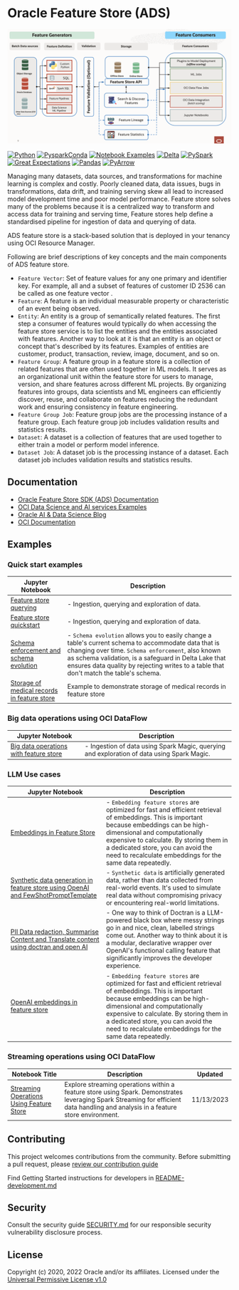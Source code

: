 # Oracle Feature Store (ADS)

![image info](./figures/feature_store_overview.png)

[![Python](https://img.shields.io/badge/python-3.8-blue?style=for-the-badge&logo=pypi&logoColor=white)](https://pypi.org/project/oracle-ads/) [![PysparkConda](https://img.shields.io/badge/fspyspark32_p38_cpu_v2-1.0-blue?style=for-the-badge&logo=pypi&logoColor=white)](https://docs.oracle.com/en-us/iaas/data-science/using/conda-pyspark-fam.htm) [![Notebook Examples](https://img.shields.io/badge/docs-notebook--examples-blue?style=for-the-badge&logo=pypi&logoColor=white)](https://github.com/oracle-samples/oci-data-science-ai-samples/tree/master/notebook_examples) [![Delta](https://img.shields.io/badge/delta-2.0.1-blue?style=for-the-badge&logo=pypi&logoColor=white)](https://delta.io/) [![PySpark](https://img.shields.io/badge/pyspark-3.2.1-blue?style=for-the-badge&logo=pypi&logoColor=white)](https://spark.apache.org/docs/3.2.1/api/python/index.html) [![Great Expectations](https://img.shields.io/badge/greatexpectations-0.17.19-blue?style=for-the-badge&logo=pypi&logoColor=white)](https://greatexpectations.io/) [![Pandas](https://img.shields.io/badge/pandas-1.5.3-blue?style=for-the-badge&logo=pypi&logoColor=white)](https://pandas.pydata.org/) [![PyArrow](https://img.shields.io/badge/pyarrow-11.0.0-blue?style=for-the-badge&logo=pypi&logoColor=white)](https://arrow.apache.org/docs/python/index.html)

Managing many datasets, data sources, and transformations for machine learning is complex and costly. Poorly cleaned data, data issues, bugs in transformations, data drift, and training serving skew all lead to increased model development time and poor model performance. Feature store solves many of the problems because it is a centralized way to transform and access data for training and serving time, Feature stores help define a standardised pipeline for ingestion of data and querying of data.

ADS feature store is a stack-based solution that is deployed in your tenancy using OCI Resource Manager.

Following are brief descriptions of key concepts and the main components of ADS feature store.

- ``Feature Vector``:  Set of feature values for any one primary and identifier key. For example, all and a subset of features of customer ID 2536 can be called as one feature vector .
- ``Feature``: A feature is an individual measurable property or characteristic of an event being observed.
- ``Entity``: An entity is a group of semantically related features. The first step a consumer of features would typically do when accessing the feature store service is to list the entities and the entities associated with features. Another way to look at it is that an entity is an object or concept that's described by its features. Examples of entities are customer, product, transaction, review, image, document, and so on.
- ``Feature Group``: A feature group in a feature store is a collection of related features that are often used together in ML models. It serves as an organizational unit within the feature store for users to manage, version, and share features across different ML projects. By organizing features into groups, data scientists and ML engineers can efficiently discover, reuse, and collaborate on features reducing the redundant work and ensuring consistency in feature engineering.
- ``Feature Group Job``: Feature group jobs are the processing instance of a feature group. Each feature group job includes validation results and statistics results.
- ``Dataset``: 	A dataset is a collection of features that are used together to either train a model or perform model inference.
- ``Dataset Job``: A dataset job is the processing instance of a dataset. Each dataset job includes validation results and statistics results.

## Documentation

  - [Oracle Feature Store SDK (ADS) Documentation](https://feature-store-accelerated-data-science.readthedocs.io/en/latest/)
  - [OCI Data Science and AI services Examples](https://github.com/oracle/oci-data-science-ai-samples)
  - [Oracle AI & Data Science Blog](https://blogs.oracle.com/ai-and-datascience/)
  - [OCI Documentation](https://docs.oracle.com/en-us/iaas/data-science/using/data-science.htm)

## Examples

### Quick start examples

| Jupyter Notebook                                                                                                                                                          | Description                                                                                                                                                                                                                                                                                                 |
|---------------------------------------------------------------------------------------------------------------------------------------------------------------------------|-------------------------------------------------------------------------------------------------------------------------------------------------------------------------------------------------------------------------------------------------------------------------------------------------------------|
| [Feature store querying](https://github.com/oracle-samples/oci-data-science-ai-samples/blob/main/notebook_examples/feature_store_querying.ipynb)                          | - Ingestion, querying and exploration of data.                                                                                                                                                                                                                                                              |
| [Feature store quickstart](https://github.com/oracle-samples/oci-data-science-ai-samples/blob/main/notebook_examples/feature_store_quickstart.ipynb)                      | - Ingestion, querying and exploration of data.                                                                                                                                                                                                                                                              |
| [Schema enforcement and schema evolution](https://github.com/oracle-samples/oci-data-science-ai-samples/blob/main/notebook_examples/feature_store_schema_evolution.ipynb) | - `Schema evolution` allows you to easily change a table's current schema to accommodate data that is changing over time. `Schema enforcement`, also known as schema validation, is a safeguard in Delta Lake that ensures data quality by rejecting writes to a table that don't match the table's schema. |
| [Storage of medical records in feature store](https://github.com/oracle-samples/oci-data-science-ai-samples/blob/main/notebook_examples/feature_store_ehr_data.ipynb)     | Example to demonstrate storage of medical records in feature store                                                                                                                                                                                                                                          |

### Big data operations using OCI DataFlow

| Jupyter Notebook                                                                                                                                                    | Description                                                                                |
|---------------------------------------------------------------------------------------------------------------------------------------------------------------------|--------------------------------------------------------------------------------------------|
| [Big data operations with feature store](https://github.com/oracle-samples/oci-data-science-ai-samples/blob/main/notebook_examples/feature_store_spark_magic.ipynb) | - Ingestion of data using Spark Magic, querying and exploration of data using Spark Magic. |

### LLM Use cases

| Jupyter Notebook                                                                                                                                                                                                                        | Description                                                                                                                                                                                                                                                                                                              |
|-----------------------------------------------------------------------------------------------------------------------------------------------------------------------------------------------------------------------------------------|--------------------------------------------------------------------------------------------------------------------------------------------------------------------------------------------------------------------------------------------------------------------------------------------------------------------------|
| [Embeddings in Feature Store](https://github.com/oracle-samples/oci-data-science-ai-samples/blob/main/notebook_examples/feature_store_embeddings.ipynb)                                                                                 | - `Embedding feature stores` are optimized for fast and efficient retrieval of embeddings. This is important because embeddings can be high-dimensional and computationally expensive to calculate. By storing them in a dedicated store, you can avoid the need to recalculate embeddings for the same data repeatedly. |
| [Synthetic data generation in feature store using OpenAI and FewShotPromptTemplate](https://github.com/oracle-samples/oci-data-science-ai-samples/blob/main/notebook_examples/feature_store_medical_synthetic_data_openai.ipynb)        | - `Synthetic data` is artificially generated data, rather than data collected from real-world events. It's used to simulate real data without compromising privacy or encountering real-world limitations.                                                                                                               |
| [PII Data redaction, Summarise Content and Translate content using doctran and open AI](https://github.com/oracle-samples/oci-data-science-ai-samples/blob/main/notebook_examples/feature_store_pii_redaction_and_transformation.ipynb) | - One way to think of Doctran is a LLM-powered black box where messy strings go in and nice, clean, labelled strings come out. Another way to think about it is a modular, declarative wrapper over OpenAI's functional calling feature that significantly improves the developer experience.                            |
| [OpenAI embeddings in feature store](https://github.com/oracle-samples/oci-data-science-ai-samples/blob/main/notebook_examples/feature_store_embeddings_openai.ipynb)                                                                   | - `Embedding feature stores` are optimized for fast and efficient retrieval of embeddings. This is important because embeddings can be high-dimensional and computationally expensive to calculate. By storing them in a dedicated store, you can avoid the need to recalculate embeddings for the same data repeatedly. |

### Streaming operations using OCI DataFlow

| Notebook Title                                                                       | Description                                                                                                                                                                       | Updated    |
|--------------------------------------------------------------------------------------|-----------------------------------------------------------------------------------------------------------------------------------------------------------------------------------|------------|
| [Streaming Operations Using Feature Store](feature_store_streaming_data_frame.ipynb) | Explore streaming operations within a feature store using Spark. Demonstrates leveraging Spark Streaming for efficient data handling and analysis in a feature store environment. | 11/13/2023 |


## Contributing

This project welcomes contributions from the community. Before submitting a pull request, please [review our contribution guide](./../../CONTRIBUTING.md)

Find Getting Started instructions for developers in [README-development.md](https://github.com/oracle/accelerated-data-science/blob/main/README-development.md)

## Security

Consult the security guide [SECURITY.md](https://github.com/oracle/accelerated-data-science/blob/main/SECURITY.md) for our responsible security vulnerability disclosure process.

## License

Copyright (c) 2020, 2022 Oracle and/or its affiliates. Licensed under the [Universal Permissive License v1.0](https://oss.oracle.com/licenses/upl/)